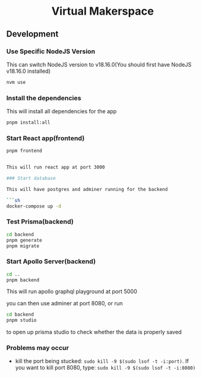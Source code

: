 <h1 align="center">Virtual Makerspace</h1>
  
## Development  
### Use Specific NodeJS Version  
This can switch NodeJS version to v18.16.0(You should first have NodeJS v18.16.0 installed)

```sh
nvm use
```

### Install the dependencies

This will install all dependencies for the app

```sh
pnpm install:all
```

### Start React app(frontend)

```sh
pnpm frontend


This will run react app at port 3000

### Start database

This will have postgres and adminer running for the backend

```sh
docker-compose up -d
```

### Test Prisma(backend)

```sh
cd backend
pnpm generate
pnpm migrate
```

### Start Apollo Server(backend)

```sh
cd ..
pnpm backend
```

This will run apollo graphql playground at port 5000


you can then use adminer at port 8080, or run

```sh
cd backend
pnpm studio
```

to open up prisma studio to check whether the data is properly saved

### Problems may occur
- kill the port being stucked: `sudo kill -9 $(sudo lsof -t -i:port)`. If you want to kill port 8080, type: `sudo kill -9 $(sudo lsof -t -i:8080)`